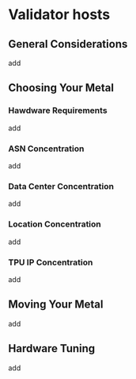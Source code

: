 # Validator hosts

## General Considerations

add

## Choosing Your Metal

### Hawdware Requirements

add

### ASN Concentration

add

### Data Center Concentration

add

### Location Concentration

add

### TPU IP Concentration

add

## Moving Your Metal

add

## Hardware Tuning

add

